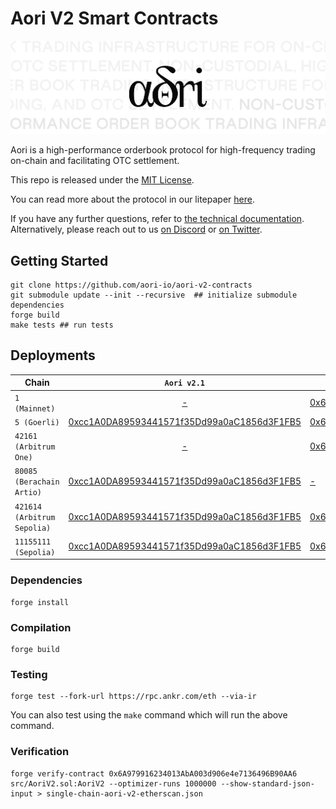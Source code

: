 # Aori V2 Smart Contracts

![.](assets/aori.svg)

Aori is a high-performance orderbook protocol for high-frequency trading on-chain and facilitating OTC settlement.

This repo is released under the [MIT License](LICENSE).

You can read more about the protocol in our litepaper [here](https://aori-io.notion.site/Aori-A-Litepaper-62f809b5c25c4798ad2c1d48d883e7bd?pvs=4).


If you have any further questions, refer to [the technical documentation](https://www.aori.io/developers). Alternatively, please reach out to us [on Discord](https://discord.gg/K37wkh2ZfR) or [on Twitter](https://twitter.com/aori_io).

## Getting Started

```
git clone https://github.com/aori-io/aori-v2-contracts
git submodule update --init --recursive  ## initialize submodule dependencies
forge build
make tests ## run tests
```

## Deployments

| Chain | `Aori v2.1` | `Aori v2.0` |
| --- | :---: | --- |
| `1 (Mainnet)` | [-]() | [0x6A979916234013AbA003d906e4e7136496B90AA6](https://etherscan.io/address/0x6A979916234013AbA003d906e4e7136496B90AA6#code) | [0x6A979916234013AbA003d906e4e7136496B90AA6](https://etherscan.io/address/0x6A979916234013AbA003d906e4e7136496B90AA6#code) |
| `5 (Goerli)` | [0xcc1A0DA89593441571f35Dd99a0aC1856d3F1FB5](https://goerli.etherscan.io/address/0xcc1A0DA89593441571f35Dd99a0aC1856d3F1FB5#code) | [0x6A979916234013AbA003d906e4e7136496B90AA6](https://goerli.etherscan.io/address/0x6A979916234013AbA003d906e4e7136496B90AA6#code) |
| `42161 (Arbitrum One)` |  [-]() | [0x6A979916234013AbA003d906e4e7136496B90AA6](https://arbiscan.io/address/0x6A979916234013AbA003d906e4e7136496B90AA6#code) |
| `80085 (Berachain Artio) ` | [0xcc1A0DA89593441571f35Dd99a0aC1856d3F1FB5](https://artio.beratrail.io/address/0xcc1A0DA89593441571f35Dd99a0aC1856d3F1FB5) | [-]() |
| `421614 (Arbitrum Sepolia)` |  [0xcc1A0DA89593441571f35Dd99a0aC1856d3F1FB5](https://sepolia.arbiscan.io/address/0xcc1A0DA89593441571f35Dd99a0aC1856d3F1FB5#code) | [0x6A979916234013AbA003d906e4e7136496B90AA6](https://sepolia.arbiscan.io/address/0x6A979916234013AbA003d906e4e7136496B90AA6#code) |
| `11155111 (Sepolia)` |  [0xcc1A0DA89593441571f35Dd99a0aC1856d3F1FB5](https://sepolia.etherscan.io/address/0xcc1A0DA89593441571f35Dd99a0aC1856d3F1FB5#code) | [0x6A979916234013AbA003d906e4e7136496B90AA6](https://sepolia.etherscan.io/address/0x6A979916234013AbA003d906e4e7136496B90AA6#code) |


### Dependencies

```
forge install
```

### Compilation

```
forge build
```

### Testing

```
forge test --fork-url https://rpc.ankr.com/eth --via-ir
```

You can also test using the `make` command which will run the above command.

### Verification

```
forge verify-contract 0x6A979916234013AbA003d906e4e7136496B90AA6 src/AoriV2.sol:AoriV2 --optimizer-runs 1000000 --show-standard-json-input > single-chain-aori-v2-etherscan.json
```
